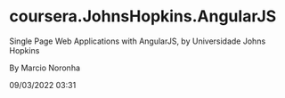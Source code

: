 # coursera.JohnsHopkins.AngularJS
Single Page Web Applications with AngularJS, by Universidade Johns Hopkins
<p>By Marcio Noronha
<p>09/03/2022 03:31</p>
<p></p>
<p></p>
<p></p>
<p></p>